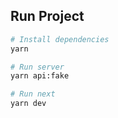 

## Run Project
```bash
# Install dependencies
yarn

# Run server
yarn api:fake

# Run next
yarn dev
```
